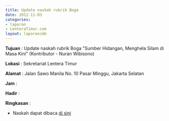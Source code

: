 ```yaml
---
title: Update naskah rubrik Boga
date: 2012-11-03
categories:
- laporan
- LenteraTimur.com
layout: laporancmb
---
```



**Tujuan** : Update naskah rubrik Boga "Sumber Hidangan, Menghela Silam di Masa Kini" (Kontributor - Nuran Wibisono)

**Lokasi** : Sekretariat Lentera Timur 

**Alamat** : Jalan Sawo Manila No. 10 Pasar Minggu, Jakarta Selatan

**Jam** : 

**Hadir** :  


**Ringkasan** : 
* Naskah dapat dibaca [di sini](http://www.lenteratimur.com/2012/11/sumber-hidangan-menghela-silam-di-masa-kini/)

